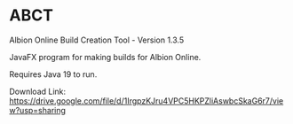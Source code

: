 # ABCT
Albion Online Build Creation Tool - Version 1.3.5

JavaFX program for making builds for Albion Online.

Requires Java 19 to run.

Download Link: https://drive.google.com/file/d/1IrgpzKJru4VPC5HKPZliAswbcSkaG6r7/view?usp=sharing
